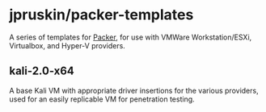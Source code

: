 # jpruskin/packer-templates

A series of templates for [Packer](https://www.packer.io/), for use with VMWare Workstation/ESXi, Virtualbox, and Hyper-V providers.

## kali-2.0-x64
A base Kali VM with appropriate driver insertions for the various providers, used for an easily replicable VM for penetration testing.
